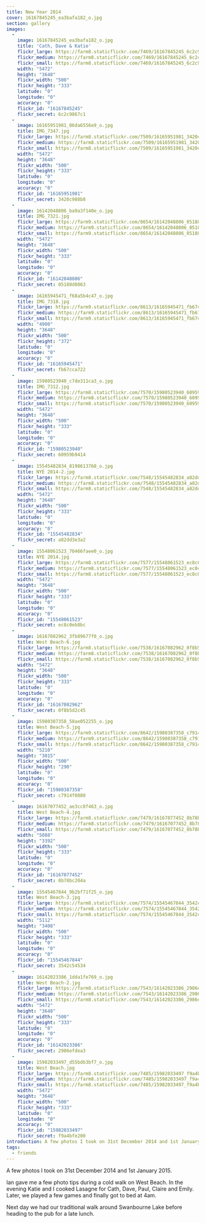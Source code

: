 ```yaml
---
title: New Year 2014
cover: 16167845245_ea3bafa182_o.jpg
section: gallery
images:
  - 
    image: 16167845245_ea3bafa182_o.jpg
    title: 'Cath, Dave & Katie'
    flickr_large: https://farm8.staticflickr.com/7469/16167845245_6c2c9867c1_b.jpg
    flickr_medium: https://farm8.staticflickr.com/7469/16167845245_6c2c9867c1.jpg
    flickr_small: https://farm8.staticflickr.com/7469/16167845245_6c2c9867c1_m.jpg
    width: "5472"
    height: "3648"
    flickr_width: "500"
    flickr_height: "333"
    latitude: "0"
    longitude: "0"
    accuracy: "0"
    flickr_id: "16167845245"
    flickr_secret: 6c2c9867c1
  - 
    image: 16165951981_06da6556e9_o.jpg
    title: IMG_7347.jpg
    flickr_large: https://farm8.staticflickr.com/7509/16165951981_3420c988b8_b.jpg
    flickr_medium: https://farm8.staticflickr.com/7509/16165951981_3420c988b8.jpg
    flickr_small: https://farm8.staticflickr.com/7509/16165951981_3420c988b8_m.jpg
    width: "5472"
    height: "3648"
    flickr_width: "500"
    flickr_height: "333"
    latitude: "0"
    longitude: "0"
    accuracy: "0"
    flickr_id: "16165951981"
    flickr_secret: 3420c988b8
  - 
    image: 16142048806_ba9a3f140e_o.jpg
    title: IMG_7321.jpg
    flickr_large: https://farm9.staticflickr.com/8654/16142048806_05188d8863_b.jpg
    flickr_medium: https://farm9.staticflickr.com/8654/16142048806_05188d8863.jpg
    flickr_small: https://farm9.staticflickr.com/8654/16142048806_05188d8863_m.jpg
    width: "5472"
    height: "3648"
    flickr_width: "500"
    flickr_height: "333"
    latitude: "0"
    longitude: "0"
    accuracy: "0"
    flickr_id: "16142048806"
    flickr_secret: 05188d8863
  - 
    image: 16165945471_f68a5b4c47_o.jpg
    title: IMG_7318.jpg
    flickr_large: https://farm9.staticflickr.com/8613/16165945471_fb67cca722_b.jpg
    flickr_medium: https://farm9.staticflickr.com/8613/16165945471_fb67cca722.jpg
    flickr_small: https://farm9.staticflickr.com/8613/16165945471_fb67cca722_m.jpg
    width: "4900"
    height: "3648"
    flickr_width: "500"
    flickr_height: "372"
    latitude: "0"
    longitude: "0"
    accuracy: "0"
    flickr_id: "16165945471"
    flickr_secret: fb67cca722
  - 
    image: 15980523940_c7de311ca3_o.jpg
    title: IMG_7312.jpg
    flickr_large: https://farm8.staticflickr.com/7570/15980523940_60959b9414_b.jpg
    flickr_medium: https://farm8.staticflickr.com/7570/15980523940_60959b9414.jpg
    flickr_small: https://farm8.staticflickr.com/7570/15980523940_60959b9414_m.jpg
    width: "5472"
    height: "3648"
    flickr_width: "500"
    flickr_height: "333"
    latitude: "0"
    longitude: "0"
    accuracy: "0"
    flickr_id: "15980523940"
    flickr_secret: 60959b9414
  - 
    image: 15545482834_8198613768_o.jpg
    title: NYE 2014-2.jpg
    flickr_large: https://farm8.staticflickr.com/7548/15545482834_a82dd3e3a2_b.jpg
    flickr_medium: https://farm8.staticflickr.com/7548/15545482834_a82dd3e3a2.jpg
    flickr_small: https://farm8.staticflickr.com/7548/15545482834_a82dd3e3a2_m.jpg
    width: "5472"
    height: "3648"
    flickr_width: "500"
    flickr_height: "333"
    latitude: "0"
    longitude: "0"
    accuracy: "0"
    flickr_id: "15545482834"
    flickr_secret: a82dd3e3a2
  - 
    image: 15548061523_70466faee0_o.jpg
    title: NYE 2014.jpg
    flickr_large: https://farm8.staticflickr.com/7577/15548061523_ec8c0eb8bc_b.jpg
    flickr_medium: https://farm8.staticflickr.com/7577/15548061523_ec8c0eb8bc.jpg
    flickr_small: https://farm8.staticflickr.com/7577/15548061523_ec8c0eb8bc_m.jpg
    width: "5472"
    height: "3648"
    flickr_width: "500"
    flickr_height: "333"
    latitude: "0"
    longitude: "0"
    accuracy: "0"
    flickr_id: "15548061523"
    flickr_secret: ec8c0eb8bc
  - 
    image: 16167082962_3fb89677f0_o.jpg
    title: West Beach-6.jpg
    flickr_large: https://farm8.staticflickr.com/7538/16167082962_0f8b5d2c45_b.jpg
    flickr_medium: https://farm8.staticflickr.com/7538/16167082962_0f8b5d2c45.jpg
    flickr_small: https://farm8.staticflickr.com/7538/16167082962_0f8b5d2c45_m.jpg
    width: "5472"
    height: "3648"
    flickr_width: "500"
    flickr_height: "333"
    latitude: "0"
    longitude: "0"
    accuracy: "0"
    flickr_id: "16167082962"
    flickr_secret: 0f8b5d2c45
  - 
    image: 15980387358_58ae052255_o.jpg
    title: West Beach-5.jpg
    flickr_large: https://farm9.staticflickr.com/8642/15980387358_c7914f0880_b.jpg
    flickr_medium: https://farm9.staticflickr.com/8642/15980387358_c7914f0880.jpg
    flickr_small: https://farm9.staticflickr.com/8642/15980387358_c7914f0880_m.jpg
    width: "5210"
    height: "3015"
    flickr_width: "500"
    flickr_height: "290"
    latitude: "0"
    longitude: "0"
    accuracy: "0"
    flickr_id: "15980387358"
    flickr_secret: c7914f0880
  - 
    image: 16167077452_ae3cc8f463_o.jpg
    title: West Beach-4.jpg
    flickr_large: https://farm8.staticflickr.com/7479/16167077452_8b78bc204a_b.jpg
    flickr_medium: https://farm8.staticflickr.com/7479/16167077452_8b78bc204a.jpg
    flickr_small: https://farm8.staticflickr.com/7479/16167077452_8b78bc204a_m.jpg
    width: "5088"
    height: "3392"
    flickr_width: "500"
    flickr_height: "333"
    latitude: "0"
    longitude: "0"
    accuracy: "0"
    flickr_id: "16167077452"
    flickr_secret: 8b78bc204a
  - 
    image: 15545467844_9b2bf71f25_o.jpg
    title: West Beach-3.jpg
    flickr_large: https://farm8.staticflickr.com/7574/15545467844_3542c54534_b.jpg
    flickr_medium: https://farm8.staticflickr.com/7574/15545467844_3542c54534.jpg
    flickr_small: https://farm8.staticflickr.com/7574/15545467844_3542c54534_m.jpg
    width: "5112"
    height: "3408"
    flickr_width: "500"
    flickr_height: "333"
    latitude: "0"
    longitude: "0"
    accuracy: "0"
    flickr_id: "15545467844"
    flickr_secret: 3542c54534
  - 
    image: 16142023386_1dda1fe769_o.jpg
    title: West Beach-2.jpg
    flickr_large: https://farm8.staticflickr.com/7543/16142023386_2986efdea3_b.jpg
    flickr_medium: https://farm8.staticflickr.com/7543/16142023386_2986efdea3.jpg
    flickr_small: https://farm8.staticflickr.com/7543/16142023386_2986efdea3_m.jpg
    width: "5472"
    height: "3648"
    flickr_width: "500"
    flickr_height: "333"
    latitude: "0"
    longitude: "0"
    accuracy: "0"
    flickr_id: "16142023386"
    flickr_secret: 2986efdea3
  - 
    image: 15982033497_d55bdb3bf7_o.jpg
    title: West Beach.jpg
    flickr_large: https://farm8.staticflickr.com/7485/15982033497_f9a4bfe200_b.jpg
    flickr_medium: https://farm8.staticflickr.com/7485/15982033497_f9a4bfe200.jpg
    flickr_small: https://farm8.staticflickr.com/7485/15982033497_f9a4bfe200_m.jpg
    width: "5472"
    height: "3648"
    flickr_width: "500"
    flickr_height: "333"
    latitude: "0"
    longitude: "0"
    accuracy: "0"
    flickr_id: "15982033497"
    flickr_secret: f9a4bfe200
introduction: A few photos I took on 31st December 2014 and 1st January 2015.
tags:
  - friends
---
```

A few photos I took on 31st December 2014 and 1st January 2015.

Ian gave me a few photo tips during a cold walk on West Beach. In the evening Katie and I cooked Lasagne for Cath, Dave, Paul, Claire and Emily. Later, we played a few games and finally got to bed at 4am.

Next day we had our traditional walk around Swanbourne Lake before heading to the pub for a late lunch.